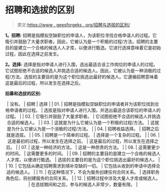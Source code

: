 # 招聘和选拔的区别

> 原文:[https://www . geesforgeks . org/招聘与选拔的区别/](https://www.geeksforgeeks.org/difference-between-recruitment-and-selection/)

**1。招聘:**
招聘是指模拟空缺职位的申请人，为该职位寻找合格申请人的过程。它吸引并鼓励了大量求职者。因此，它被认为是一个积极的过程/方法。招聘的主要目的是建立一个合格的候选人人才库，以便进行甄选。它进行选择意味着它是初始过程，因此在选择之前发生。

**2。选择:**
选择是指对申请人进行入围，选出最适合该工作岗位的申请人的过程。它试图拒绝不合适的候选人并挑选合适的候选人。因此，它被认为是一种消极的过程/方法。选拔的主要目的是为这个职位挑选出最好的候选人。它遵循招聘意味着这是最后的过程，所以发生在选择之后。

**招募和选拔的区别:**

<center>

| 没有。 | 招聘 | 选择 |
| 01. | 招聘是指模拟空缺职位的申请者并为该职位找到合格申请者的过程。 | 选拔是指对申请人进行入围，并选出最适合该职位的申请人的过程。 |
| 02. | 它吸引并鼓励了大量求职者。 | 它试图拒绝不合适的候选人并挑选合适的候选人。 |
| 03. | 这就是为什么它被认为是一个积极的过程/方法。 | 这就是为什么它被认为是一个消极的过程/方法。 |
| 04. | 招聘收益选择。 | 招聘之后就是选拔。 |
| 05. | 招聘是一个简单的过程。 | 选择是一个复杂的过程。 |
| 06. | 这是最初的过程，所以发生在选择之前。 | 这是最后的过程，所以发生在选择之后。 |
| 07. | 这是一种经济的方法。 | 这是一种昂贵的方法。 |
| 08. | 这需要更少的时间。 | 这需要更多的时间。 |
| 09. | 招聘的主要目的是建立一个合格的候选人人才库，以便进行甄选。 | 选拔的主要目的是为这个职位挑选出最好的候选人。 |
| 10. | 它包括从确定招聘需求到填补空缺的一切。 | 它包括从收到的申请中选择合适的候选人。 |
| 11. | 在这种情况下，不会为服务创建任何合同关系。 | 选择职务角色后，将创建服务的合同关系。 |
| 12. | 招聘过程中涉及大量人才库或候选人。 | 在选拔期间和之后，参与的候选人非常少，数量有限。 |

</center>